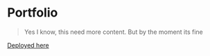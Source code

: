 # Portfolio 

> Yes I know, this need more content. But by the moment its fine

[Deployed here](https://santiagoarias.tech)